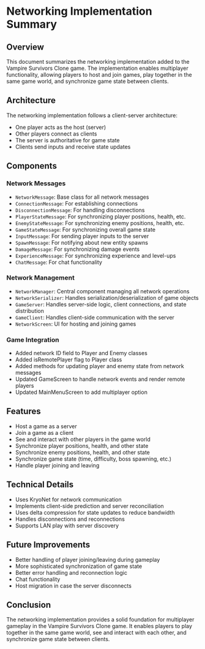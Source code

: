 # Networking Implementation Summary

## Overview
This document summarizes the networking implementation added to the Vampire Survivors Clone game. The implementation enables multiplayer functionality, allowing players to host and join games, play together in the same game world, and synchronize game state between clients.

## Architecture
The networking implementation follows a client-server architecture:
- One player acts as the host (server)
- Other players connect as clients
- The server is authoritative for game state
- Clients send inputs and receive state updates

## Components

### Network Messages
- `NetworkMessage`: Base class for all network messages
- `ConnectionMessage`: For establishing connections
- `DisconnectionMessage`: For handling disconnections
- `PlayerStateMessage`: For synchronizing player positions, health, etc.
- `EnemyStateMessage`: For synchronizing enemy positions, health, etc.
- `GameStateMessage`: For synchronizing overall game state
- `InputMessage`: For sending player inputs to the server
- `SpawnMessage`: For notifying about new entity spawns
- `DamageMessage`: For synchronizing damage events
- `ExperienceMessage`: For synchronizing experience and level-ups
- `ChatMessage`: For chat functionality

### Network Management
- `NetworkManager`: Central component managing all network operations
- `NetworkSerializer`: Handles serialization/deserialization of game objects
- `GameServer`: Handles server-side logic, client connections, and state distribution
- `GameClient`: Handles client-side communication with the server
- `NetworkScreen`: UI for hosting and joining games

### Game Integration
- Added network ID field to Player and Enemy classes
- Added isRemotePlayer flag to Player class
- Added methods for updating player and enemy state from network messages
- Updated GameScreen to handle network events and render remote players
- Updated MainMenuScreen to add multiplayer option

## Features
- Host a game as a server
- Join a game as a client
- See and interact with other players in the game world
- Synchronize player positions, health, and other state
- Synchronize enemy positions, health, and other state
- Synchronize game state (time, difficulty, boss spawning, etc.)
- Handle player joining and leaving

## Technical Details
- Uses KryoNet for network communication
- Implements client-side prediction and server reconciliation
- Uses delta compression for state updates to reduce bandwidth
- Handles disconnections and reconnections
- Supports LAN play with server discovery

## Future Improvements
- Better handling of player joining/leaving during gameplay
- More sophisticated synchronization of game state
- Better error handling and reconnection logic
- Chat functionality
- Host migration in case the server disconnects

## Conclusion
The networking implementation provides a solid foundation for multiplayer gameplay in the Vampire Survivors Clone game. It enables players to play together in the same game world, see and interact with each other, and synchronize game state between clients.